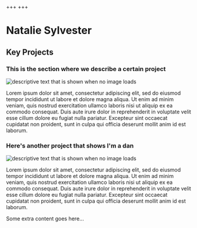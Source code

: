+++
+++
# Natalie Sylvester

## Key Projects


### This is the section where we describe a certain project

![descriptive text that is shown when no image loads](https://dummyimage.com/600x400/000/fff "This is the text that appears when you hover over the image")

Lorem ipsum dolor sit amet, consectetur adipiscing elit, sed do eiusmod tempor
incididunt ut labore et dolore magna aliqua. Ut enim ad minim veniam, quis
nostrud exercitation ullamco laboris nisi ut aliquip ex ea commodo consequat.
Duis aute irure dolor in reprehenderit in voluptate velit esse cillum dolore eu
fugiat nulla pariatur. Excepteur sint occaecat cupidatat non proident, sunt in
culpa qui officia deserunt mollit anim id est laborum.



### Here's another project that shows I'm a dan

![descriptive text that is shown when no image loads](https://dummyimage.com/600x400/cc3322/fff "This is the text that appears when you hover over the image")


Lorem ipsum dolor sit amet, consectetur adipiscing elit, sed do eiusmod tempor
incididunt ut labore et dolore magna aliqua. Ut enim ad minim veniam, quis
nostrud exercitation ullamco laboris nisi ut aliquip ex ea commodo consequat.
Duis aute irure dolor in reprehenderit in voluptate velit esse cillum dolore eu
fugiat nulla pariatur. Excepteur sint occaecat cupidatat non proident, sunt in
culpa qui officia deserunt mollit anim id est laborum.


Some extra content goes here...
